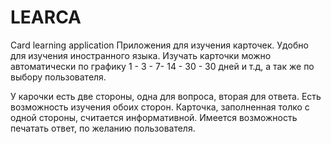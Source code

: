 # LEARCA
Card learning application
Приложения для изучения карточек. Удобно для изучения иностранного языка. 
Изучать карточки можно автоматически по графику 1 - 3 - 7- 14 - 30 - 30 дней и т.д, а так же по выбору пользователя.

У карочки есть две стороны, одна для вопроса, вторая для ответа. Есть возможность изучения обоих сторон. Карточка, заполненная толко с одной стороны, считается информативной.
Имеется возможность печатать ответ, по желанию пользователя.
